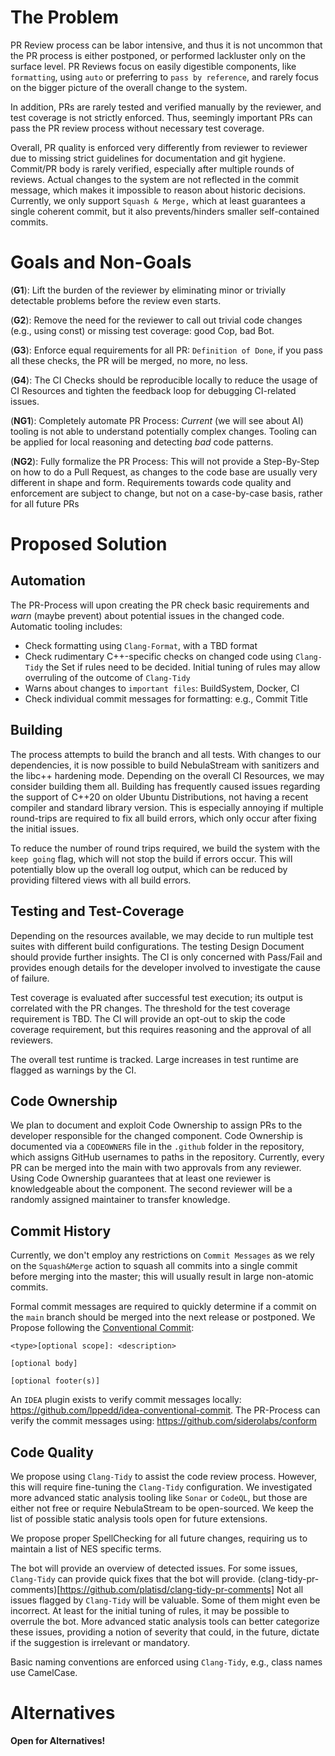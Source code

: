 # The Problem

PR Review process can be labor intensive, and thus it is not uncommon that the PR process is either postponed, or performed lackluster only on the surface level. PR Reviews focus on easily digestible components, like `formatting`, using `auto` or preferring to `pass by reference`, and rarely focus on the bigger picture of the overall change to the system.

In addition, PRs are rarely tested and verified manually by the reviewer, and test coverage is not strictly enforced. Thus, seemingly important PRs can pass the PR review process without necessary test coverage.

Overall, PR quality is enforced very differently from reviewer to reviewer due to missing strict guidelines for documentation and git hygiene. Commit/PR body is rarely verified, especially after multiple rounds of reviews. Actual changes to the system are not reflected in the commit message, which makes it impossible to reason about historic decisions. Currently, we only support `Squash & Merge,` which at least guarantees a single coherent commit, but it also prevents/hinders smaller self-contained commits.

# Goals and Non-Goals

(**G1**): Lift the burden of the reviewer by eliminating minor or trivially detectable problems before the review even starts.

(**G2**): Remove the need for the reviewer to call out trivial code changes (e.g., using const) or missing test coverage: good Cop, bad Bot.

(**G3**): Enforce equal requirements for all PR: `Definition of Done`, if you pass all these checks, the PR will be merged, no more, no less.

(**G4**): The CI Checks should be reproducible locally to reduce the usage of CI Resources and tighten the feedback loop for debugging CI-related issues.

(**NG1**): Completely automate PR Process: *Current* (we will see about AI) tooling is not able to understand potentially complex changes. Tooling can be applied for local reasoning and detecting *bad* code patterns.

(**NG2**): Fully formalize the PR Process: This will not provide a Step-By-Step on how to do a Pull Request, as changes to the code base are usually very different in shape and form. Requirements towards code quality and enforcement are subject to change, but not on a case-by-case basis, rather for all future PRs

# Proposed Solution

## Automation

The PR-Process will upon creating the PR check basic requirements and *warn* (maybe prevent) about potential issues in the changed code. Automatic tooling includes:

- Check formatting using `Clang-Format`, with a TBD format
- Check rudimentary C++-specific checks on changed code using `Clang-Tidy` the Set if rules need to be decided. Initial tuning of rules may allow overruling of the outcome of `Clang-Tidy`
- Warns about changes to `important files`: BuildSystem, Docker, CI
- Check individual commit messages for formatting: e.g., Commit Title

## Building

The process attempts to build the branch and all tests. With changes to our dependencies, it is now possible to build NebulaStream with sanitizers and the libc++ hardening mode. Depending on the overall CI Resources, we may consider building them all. Building has frequently caused issues regarding the support of C++20 on older Ubuntu Distributions, not having a recent compiler and standard library version. This is especially annoying if multiple round-trips are required to fix all build errors, which only occur after fixing the initial issues.

To reduce the number of round trips required, we build the system with the `keep going` flag, which will not stop the build if errors occur. This will potentially blow up the overall log output, which can be reduced by providing filtered views with all build errors.

## Testing and Test-Coverage

Depending on the resources available, we may decide to run multiple test suites with different build configurations. The testing Design Document should provide further insights. The CI is only concerned with Pass/Fail and provides enough details for the developer involved to investigate the cause of failure.

Test coverage is evaluated after successful test execution; its output is correlated with the PR changes. The threshold for the test coverage requirement is TBD. The CI will provide an opt-out to skip the code coverage requirement, but this requires reasoning and the approval of all reviewers.

The overall test runtime is tracked. Large increases in test runtime are flagged as warnings by the CI.

## Code Ownership

We plan to document and exploit Code Ownership to assign PRs to the developer responsible for the changed component. Code Ownership is documented via a `CODEOWNERS` file in the `.github` folder in the repository, which assigns GitHub usernames to paths in the repository. Currently, every PR can be merged into the main with two approvals from any reviewer. Using Code Ownership guarantees that at least one reviewer is knowledgeable about the component. The second reviewer will be a randomly assigned maintainer to transfer knowledge.

## Commit History

Currently, we don't employ any restrictions on `Commit Messages` as we rely on the `Squash&Merge` action to squash all commits into a single commit before merging into the master; this will usually result in large non-atomic commits.

Formal commit messages are required to quickly determine if a commit on the `main` branch should be merged into the next release or postponed. We Propose following the [Conventional Commit](https://www.conventionalcommits.org/en/v1.0.0/#specification):
```
<type>[optional scope]: <description>

[optional body]

[optional footer(s)]
```

An `IDEA` plugin exists to verify commit messages locally: https://github.com/lppedd/idea-conventional-commit. The PR-Process can verify the commit messages using: https://github.com/siderolabs/conform

## Code Quality

We propose using `Clang-Tidy` to assist the code review process. However, this will require fine-tuning the `Clang-Tidy` configuration. We investigated more advanced static analysis tooling like `Sonar` or `CodeQL`, but those are either not free or require NebulaStream to be open-sourced. We keep the list of possible static analysis tools open for future extensions. 

We propose proper SpellChecking for all future changes, requiring us to maintain a list of NES specific terms.

The bot will provide an overview of detected issues. For some issues, `Clang-Tidy` can provide quick fixes that the bot will provide. (clang-tidy-pr-comments)[https://github.com/platisd/clang-tidy-pr-comments]
Not all issues flagged by `Clang-Tidy` will be valuable. Some of them might even be incorrect. At least for the initial tuning of rules, it may be possible to overrule the bot.
More advanced static analysis tools can better categorize these issues, providing a notion of severity that could, in the future, dictate if the suggestion is irrelevant or mandatory.

Basic naming conventions are enforced using `Clang-Tidy`, e.g., class names use CamelCase. 

# Alternatives

**Open for Alternatives!**


